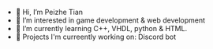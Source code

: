 - 👋 Hi, I’m Peizhe Tian
- 👀 I’m interested in game development & web development
- 🌱 I’m currently learning C++, VHDL, python & HTML.
- 🚧 Projects I'm curreently working on: Discord bot

<!---
peach3es/peach3es is a ✨ special ✨ repository because its `README.md` (this file) appears on your GitHub profile.
You can click the Preview link to take a look at your changes.
--->
